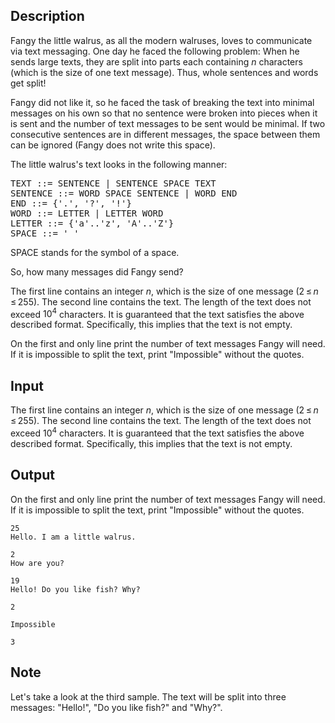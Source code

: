 ## Description

<div><p>Fangy the little walrus, as all the modern walruses, loves to communicate via text messaging. One day he faced the following problem: When he sends large texts, they are split into parts each containing <span class="tex-span"><i>n</i></span> characters (which is the size of one text message). Thus, whole sentences and words get split!</p><p>Fangy did not like it, so he faced the task of breaking the text into minimal messages on his own so that no sentence were broken into pieces when it is sent and the number of text messages to be sent would be minimal. If two consecutive sentences are in different messages, the space between them can be ignored (Fangy does not write this space).</p><p>The little walrus's text looks in the following manner: </p><pre class="verbatim">TEXT ::= SENTENCE | SENTENCE SPACE TEXT<br>SENTENCE ::= WORD SPACE SENTENCE | WORD END<br>END ::= {'.', '?', '!'}<br>WORD ::= LETTER | LETTER WORD<br>LETTER ::= {'a'..'z', 'A'..'Z'}<br>SPACE ::= ' '<br></pre><p>SPACE stands for the symbol of a space.</p><p>So, how many messages did Fangy send?</p></div><div class="input-specification"><p>The first line contains an integer <span class="tex-span"><i>n</i></span>, which is the size of one message (<span class="tex-span">2 ≤ <i>n</i> ≤ 255</span>). The second line contains the text. The length of the text does not exceed <span class="tex-span">10<sup class="upper-index">4</sup></span> characters. It is guaranteed that the text satisfies the above described format. Specifically, this implies that the text is not empty.</p></div><div class="output-specification"><p>On the first and only line print the number of text messages Fangy will need. If it is impossible to split the text, print "<span class="tex-font-style-tt">Impossible</span>" without the quotes.</p></div>

## Input

<p>The first line contains an integer <span class="tex-span"><i>n</i></span>, which is the size of one message (<span class="tex-span">2 ≤ <i>n</i> ≤ 255</span>). The second line contains the text. The length of the text does not exceed <span class="tex-span">10<sup class="upper-index">4</sup></span> characters. It is guaranteed that the text satisfies the above described format. Specifically, this implies that the text is not empty.</p>

## Output

<p>On the first and only line print the number of text messages Fangy will need. If it is impossible to split the text, print "<span class="tex-font-style-tt">Impossible</span>" without the quotes.</p>





```input1
25
Hello. I am a little walrus.

```




```input2
2
How are you?

```




```input3
19
Hello! Do you like fish? Why?

```




```output1
2

```




```output2
Impossible

```




```output3
3

```



## Note

<p>Let's take a look at the third sample. The text will be split into three messages: "<span class="tex-font-style-tt">Hello!</span>", "<span class="tex-font-style-tt">Do you like fish?</span>" and "<span class="tex-font-style-tt">Why?</span>".</p>
